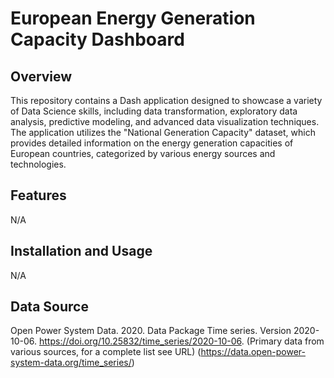 # European Energy Generation Capacity Dashboard
## Overview
This repository contains a Dash application designed to showcase a variety of Data Science skills, including data transformation, exploratory data analysis, predictive modeling, and advanced data visualization techniques. The application utilizes the "National Generation Capacity" dataset, which provides detailed information on the energy generation capacities of European countries, categorized by various energy sources and technologies.

## Features
N/A

## Installation and Usage
N/A

## Data Source
Open Power System Data. 2020. Data Package Time series. Version 2020-10-06. https://doi.org/10.25832/time_series/2020-10-06. (Primary data from various sources, for a complete list see URL)
(https://data.open-power-system-data.org/time_series/)

